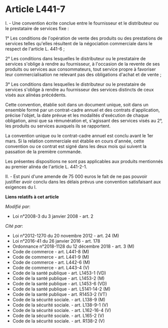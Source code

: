 # Article L441-7

I. - Une convention écrite conclue entre le fournisseur et le distributeur ou le prestataire de services fixe : 

1° Les conditions de l'opération de vente des produits ou des prestations de services telles qu'elles résultent de la
négociation commerciale dans le respect de l'article L. 441-6 ; 

2° Les conditions dans lesquelles le distributeur ou le prestataire de services s'oblige à rendre au fournisseur, à
l'occasion de la revente de ses produits ou services aux consommateurs, tout service propre à favoriser leur
commercialisation ne relevant pas des obligations d'achat et de vente ; 

3° Les conditions dans lesquelles le distributeur ou le prestataire de services s'oblige à rendre au fournisseur des services
distincts de ceux visés aux alinéas précédents. 

Cette convention, établie soit dans un document unique, soit dans un ensemble formé par un contrat-cadre annuel et des
contrats d'application, précise l'objet, la date prévue et les modalités d'exécution de chaque obligation, ainsi que sa
rémunération et, s'agissant des services visés au 2°, les produits ou services auxquels ils se rapportent. 

La convention unique ou le contrat-cadre annuel est conclu avant le 1er mars. Si la relation commerciale est établie en cours
d'année, cette convention ou ce contrat est signé dans les deux mois qui suivent la passation de la première commande. 

Les présentes dispositions ne sont pas applicables aux produits mentionnés au premier alinéa de l'article L. 441-2-1.

II. - Est puni d'une amende de 75 000 euros le fait de ne pas pouvoir justifier avoir conclu dans les délais prévus une
convention satisfaisant aux exigences du I.

**Liens relatifs à cet article**

_Modifié par_:

  - Loi n°2008-3 du 3 janvier 2008 - art. 2

_Cité par_:

  - Loi n°2012-1270 du 20 novembre 2012 - art. 24 (M)
  - Loi n°2016-41 du 26 janvier 2016 - art. 178
  - Ordonnance n°2018-1128 du 12 décembre 2018 - art. 3 (M)
  - Code de commerce - art. L441-8 (M)
  - Code de commerce - art. L441-9 (M)
  - Code de commerce - art. L442-6 (M)
  - Code de commerce - art. L443-4 (V)
  - Code de la santé publique - art. L1453-1 (VD)
  - Code de la santé publique - art. L1453-2 (M)
  - Code de la santé publique - art. L1453-6 (VD)
  - Code de la santé publique - art. L5141-14-2 (M)
  - Code de la santé publique - art. R1453-2 (VT)
  - Code de la sécurité sociale. - art. L138-9 (M)
  - Code de la sécurité sociale. - art. L138-9-1 (V)
  - Code de la sécurité sociale. - art. L162-16-4 (V)
  - Code de la sécurité sociale. - art. L165-2 (V)
  - Code de la sécurité sociale. - art. R138-2 (V)
